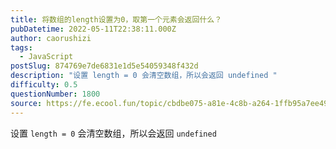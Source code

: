 ```yaml
---
title: 将数组的length设置为0，取第一个元素会返回什么？
pubDatetime: 2022-05-11T22:38:11.000Z
author: caorushizi
tags:
  - JavaScript
postSlug: 874769e7de6831e1d5e54059348f432d
description: "设置 length = 0 会清空数组，所以会返回 undefined "
difficulty: 0.5
questionNumber: 1800
source: https://fe.ecool.fun/topic/cbdbe075-a81e-4c8b-a264-1ffb95a7ee49
---
```


设置 `length = 0` 会清空数组，所以会返回 `undefined`
